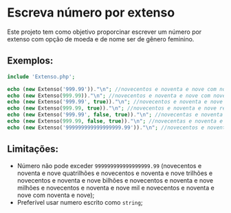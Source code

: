 # Escreva número por extenso
Este projeto tem como objetivo proporcinar escrever um número por extenso com opção de moeda e de nome ser de gênero feminino.

## Exemplos:

```php
include 'Extenso.php';

echo (new Extenso('999.99'))."\n"; //novecentos e noventa e nove com noventa e nove
echo (new Extenso(999.99))."\n"; //novecentos e noventa e nove com noventa e nove
echo (new Extenso('999.99', true))."\n"; //novecentos e noventa e nove reais com noventa e nove centavos
echo (new Extenso(999.99, true))."\n"; //novecentos e noventa e nove reais com noventa e nove centavos
echo (new Extenso('999.99', false, true))."\n"; //novecentas e noventa e nove com noventa e nove
echo (new Extenso(999.99, false, true))."\n"; //novecentas e noventa e nove com noventa e nove
echo (new Extenso('999999999999999999.99'))."\n"; //novecentos e noventa e nove quatrilhões e novecentos e noventa e nove trilhões e novecentos e noventa e nove bilhões e novecentos e noventa e nove milhões e novecentos e noventa e nove mil e novecentos e noventa e nove com noventa e nove
```

## Limitações:

- Número não pode exceder `999999999999999999.99` (novecentos e noventa e nove quatrilhões e novecentos e noventa e nove trilhões e novecentos e noventa e nove bilhões e novecentos e noventa e nove milhões e novecentos e noventa e nove mil e novecentos e noventa e nove com noventa e nove);
- Preferível usar numero escrito como `string`;

